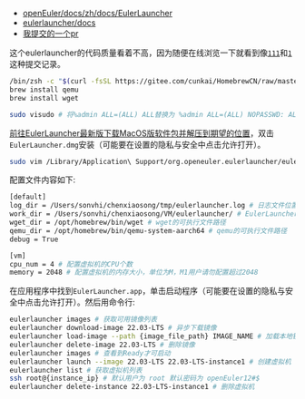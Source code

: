 - [openEuler/docs/zh/docs/EulerLauncher](https://gitee.com/openeuler/docs/tree/master/docs/zh/docs/EulerLauncher)
- [eulerlauncher/docs](https://gitee.com/openeuler/eulerlauncher/tree/master/docs)
- [我提交的一个pr](https://gitee.com/openeuler/docs/pulls/13993)

这个eulerlauncher的代码质量看着不高，因为随便在线浏览一下就看到像[`111`](https://gitee.com/openeuler/eulerlauncher/commit/981e58d3f229bd873e0b35d4fbd948119d82031d)和[`1`](https://gitee.com/openeuler/eulerlauncher/commit/2cca964649f002be03aa7d1bcfe1c3b3211ca7f2)这种提交记录。

```sh
/bin/zsh -c "$(curl -fsSL https://gitee.com/cunkai/HomebrewCN/raw/master/Homebrew.sh)"
brew install qemu
brew install wget

sudo visudo # 将%admin ALL=(ALL) ALL替换为 %admin ALL=(ALL) NOPASSWD: ALL
```

[前往EulerLauncher最新版下载MacOS版软件包并解压到期望的位置](https://gitee.com/openeuler/eulerlauncher/releases)，双击`EulerLauncher.dmg`安装（可能要在设置的隐私与安全中点击允许打开）。

```sh
sudo vim /Library/Application\ Support/org.openeuler.eulerlauncher/eulerlauncher.conf
```

配置文件内容如下:
```sh
[default]
log_dir = /Users/sonvhi/chenxiaosong/tmp/eulerlauncher.log # 日志文件位置(xxx.log)
work_dir = /Users/sonvhi/chenxiaosong/VM/eulerlauncher/ # EulerLauncher工作目录，用于存储虚拟机镜像、虚拟机文件等
wget_dir = /opt/homebrew/bin/wget # wget的可执行文件路径
qemu_dir = /opt/homebrew/bin/qemu-system-aarch64 # qemu的可执行文件路径
debug = True

[vm]
cpu_num = 4 # 配置虚拟机的CPU个数
memory = 2048 # 配置虚拟机的内存大小，单位为M，M1用户请勿配置超过2048
```

在应用程序中找到`EulerLauncher.app`，单击启动程序（可能要在设置的隐私与安全中点击允许打开）。然后用命令行:
```sh
eulerlauncher images # 获取可用镜像列表
eulerlauncher download-image 22.03-LTS # 异步下载镜像
eulerlauncher load-image --path {image_file_path} IMAGE_NAME # 加载本地镜像
eulerlauncher delete-image 22.03-LTS # 删除镜像
eulerlauncher images # 查看到Ready才可启动
eulerlauncher launch --image 22.03-LTS 22.03-LTS-instance1 # 创建虚拟机
eulerlauncher list # 获取虚拟机列表
ssh root@{instance_ip} # 默认用户为 root 默认密码为 openEuler12#$
eulerlauncher delete-instance 22.03-LTS-instance1 # 删除虚拟机
```